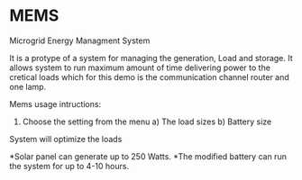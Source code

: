 # MEMS
Microgrid Energy Managment System

It is a protype of a system for managing the generation, Load and storage. 
It allows system to run maximum amount of time delivering power to the cretical loads which for this demo is the communication channel router and one lamp. 

Mems usage intructions:

1. Choose the setting from the menu
  a) The load sizes
  b) Battery size

System will optimize the loads

*Solar panel can generate up to 250 Watts. 
*The modified battery can run the system for up to 4-10 hours. 

